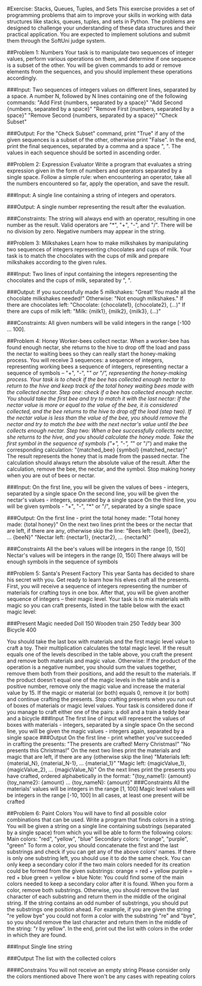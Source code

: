 #Exercise: Stacks, Queues, Tuples, and Sets
This exercise provides a set of programming problems that aim to improve your skills in working with data structures like stacks, queues, tuples, and sets in Python. The problems are designed to challenge your understanding of these data structures and their practical application. You are expected to implement solutions and submit them through the SoftUni judge system.

##Problem 1: Numbers
Your task is to manipulate two sequences of integer values, perform various operations on them, and determine if one sequence is a subset of the other. You will be given commands to add or remove elements from the sequences, and you should implement these operations accordingly.

###Input:
Two sequences of integers values on different lines, separated by a space.
A number N, followed by N lines containing one of the following commands:
"Add First {numbers, separated by a space}"
"Add Second {numbers, separated by a space}"
"Remove First {numbers, separated by a space}"
"Remove Second {numbers, separated by a space}"
"Check Subset"

###Output:
For the "Check Subset" command, print "True" if any of the given sequences is a subset of the other, otherwise print "False".
In the end, print the final sequences, separated by a comma and a space ", ". The values in each sequence should be sorted in ascending order.

##Problem 2: Expression Evaluator
Write a program that evaluates a string expression given in the form of numbers and operators separated by a single space. Follow a simple rule: when encountering an operator, take all the numbers encountered so far, apply the operation, and save the result.

###Input:
A single line containing a string of integers and operators.

###Output:
A single number representing the result after the evaluation.

###Constraints:
The string will always end with an operator, resulting in one number as the result.
Valid operators are "*", "+", "-", and "/".
There will be no division by zero.
Negative numbers may appear in the string.

##Problem 3: Milkshakes
Learn how to make milkshakes by manipulating two sequences of integers representing chocolates and cups of milk. Your task is to match the chocolates with the cups of milk and prepare milkshakes according to the given rules.

###Input:
Two lines of input containing the integers representing the chocolates and the cups of milk, separated by ", ".

###Output:
If you successfully made 5 milkshakes: "Great! You made all the chocolate milkshakes needed!"
Otherwise: "Not enough milkshakes."
If there are chocolates left: "Chocolate: {chocolate1}, {chocolate2}, (…)"
If there are cups of milk left: "Milk: {milk1}, {milk2}, {milk3}, (…)"

###Constraints:
All given numbers will be valid integers in the range [-100 … 100].

##Problem 4: Honey
Worker-bees collect nectar. When a worker-bee has found enough nectar, she returns to the hive to drop off the load and pass the nectar to waiting bees so they can really start the honey-making process. 
You will receive 3 sequences:
a sequence of integers, representing working bees
a sequence of integers, representing nectar
a sequence of symbols – "+", "-", "*" or "/", representing the honey-making process.
Your task is to check if the bee has collected enough nectar to return to the hive and keep track of the total honey waiting bees made with the collected nectar.
Step one: check if a bee has collected enough nectar. You should take the first bee and try to match it with the last nectar:
If the nectar value is more or equal to the value of the bee, it is considered collected, and the bee returns to the hive to drop off the load (step two).
If the nectar value is less than the value of the bee, you should remove the nectar and try to match the bee with the next nectar's value until the bee collects enough nectar.
Step two: When a bee successfully collects nectar, she returns to the hive, and you should calculate the honey made. Take the first symbol in the sequence of symbols ("+", "-", "*" or "/") and make the corresponding calculation:
"{matched_bee} {symbol} {matched_nectar}"
The result represents the honey that is made from the passed nectar. The calculation should always return the absolute value of the result. After the calculation, remove the bee, the nectar, and the symbol.
Stop making honey when you are out of bees or nectar.


###Input:
On the first line, you will be given the values of bees - integers, separated by a single space
On the second line, you will be given the nectar's values - integers, separated by a single space
On the third line, you will be given symbols - "+", "-", "*" or "/", separated by a single space

###Output:
On the first line - print the total honey made:
"Total honey made: {total honey}"
On the next two lines print the bees or the nectar that are left, if there are any, otherwise skip the line:
"Bees left: {bee1}, {bee2}, … {beeN}"
"Nectar left: {nectar1}, {nectar2}, … {nectarN}"

###Constraints
All the bee's values will be integers in the range [0, 150]
Nectar's values will be integers in the range [0, 150]
There always will be enough symbols in the sequence of symbols

##Problem 5: Santa's Present Factory
This year Santa has decided to share his secret with you. Get ready to learn how his elves craft all the presents.
First, you will receive a sequence of integers representing the number of materials for crafting toys in one box. After that, you will be given another sequence of integers – their magic level.
Your task is to mix materials with magic so you can craft presents, listed in the table below with the exact magic level:


###Present	Magic needed
Doll	150
Wooden train	250
Teddy bear	300
Bicycle 	400

You should take the last box with materials and the first magic level value to craft a toy. Their multiplication calculates the total magic level. If the result equals one of the levels described in the table above, you craft the present and remove both materials and magic value. Otherwise:
If the product of the operation is a negative number, you should sum the values together, remove them both from their positions, and add the result to the materials.
If the product doesn't equal one of the magic levels in the table and is a positive number, remove only the magic value and increase the material value by 15.
If the magic or material (or both) equals 0, remove it (or both) and continue crafting the presents.
Stop crafting presents when you run out of boxes of materials or magic level values.
Your task is considered done if you manage to craft either one of the pairs:
a doll and a train
a teddy bear and a bicycle
###Input
The first line of input will represent the values of boxes with materials - integers, separated by a single space
On the second line, you will be given the magic values - integers again, separated by a single space
###Output
On the first line - print whether you've succeeded in crafting the presents:
"The presents are crafted! Merry Christmas!"
"No presents this Christmas!"
On the next two lines print the materials and magic that are left, if there are any (otherwise skip the line)
"Materials left: {material_N}, {material_N-1}, … {material_1}"
"Magic left: {magicValue_1}, {magicValue_2}, … {magicValue_N}"
On the next lines print the presents you have crafted, ordered alphabetically in the format:
"{toy_name1}: {amount}
{toy_name2}: {amount}
...
{toy_nameN}: {amount}"
###Constraints
All the materials' values will be integers in the range [1, 100]
Magic level values will be integers in the range [-10, 100]
In all cases, at least one present will be crafted

##Problem 6: Paint Colors
You will have to find all possible color combinations that can be used.
Write a program that finds colors in a string. You will be given a string on a single line containing substrings (separated by a single space) from which you will be able to form the following colors: 
Main colors: "red", "yellow", "blue"
Secondary colors: "orange", "purple", "green"
To form a color, you should concatenate the first and the last substrings and check if you can get any of the above colors' names. If there is only one substring left, you should use it to do the same check.
You can only keep a secondary color if the two main colors needed for its creation could be formed from the given substrings:
orange = red + yellow
purple = red + blue
green = yellow + blue
Note: You could find some of the main colors needed to keep a secondary color after it is found. 
When you form a color, remove both substrings. Otherwise, you should remove the last character of each substring and return them in the middle of the original string. If the string contains an odd number of substrings, you should put the substrings one position ahead.
For example, if you are given the string "re yellow bye" you could not form a color with the substring "re" and "bye", so you should remove the last character and return them in the middle of the string: "r by yellow".
In the end, print out the list with colors in the order in which they are found.

###Input
Single line string

###Output
The list with the collected colors

####Constrains
You will not receive an empty string
Please consider only the colors mentioned above
There won't be any cases with repeating colors
